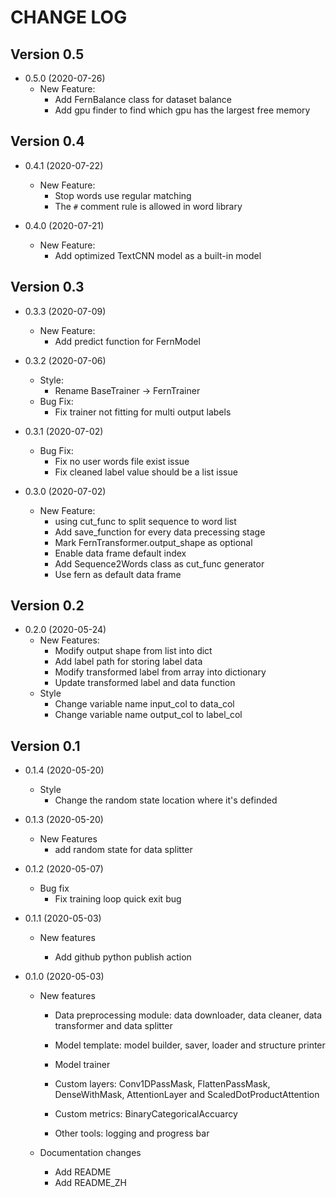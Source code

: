 # CHANGE LOG

## Version 0.5

- 0.5.0 (2020-07-26)
  - New Feature:
    - Add FernBalance class for dataset balance
    - Add gpu finder to find which gpu has the largest free memory

## Version 0.4

- 0.4.1 (2020-07-22)
  - New Feature:
    - Stop words use regular matching
    - The `#` comment rule is allowed in word library
    
- 0.4.0 (2020-07-21)
  - New Feature:
    - Add optimized TextCNN model as a built-in model

## Version 0.3

- 0.3.3 (2020-07-09)
  - New Feature:
    - Add predict function for FernModel
    
- 0.3.2 (2020-07-06)
  - Style:
    - Rename BaseTrainer -> FernTrainer
  - Bug Fix:
    - Fix trainer not fitting for multi output labels
 
- 0.3.1 (2020-07-02)
  - Bug Fix:
    - Fix no user words file exist issue
    - Fix cleaned label value should be a list issue
  
- 0.3.0 (2020-07-02)
  - New Feature:
    - using cut_func to split sequence to word list
    - Add save_function for every data precessing stage
    - Mark FernTransformer.output_shape as optional
    - Enable data frame default index
    - Add Sequence2Words class as cut_func generator
    - Use fern as default data frame 

## Version 0.2

- 0.2.0 (2020-05-24)
  - New Features:
    - Modify output shape from list into dict
    - Add label path for storing label data
    - Modify transformed label from array into dictionary
    - Update transformed label and data function
  - Style
    - Change variable name input_col to data_col
    - Change variable name output_col to label_col

## Version 0.1

- 0.1.4 (2020-05-20)
  - Style
    - Change the random state location where it's definded

- 0.1.3 (2020-05-20)
  - New Features
    - add random state for data splitter

- 0.1.2 (2020-05-07)
  - Bug fix
    - Fix training loop quick exit bug

- 0.1.1 (2020-05-03)

  - New features

    - Add github python publish action

- 0.1.0 (2020-05-03)

  - New features

    - Data preprocessing module: data downloader, data cleaner, data transformer and data splitter

    - Model template: model builder, saver, loader and structure printer

    - Model trainer

    - Custom layers: Conv1DPassMask, FlattenPassMask, DenseWithMask, AttentionLayer and ScaledDotProductAttention

    - Custom metrics: BinaryCategoricalAccuarcy

    - Other tools: logging and progress bar

  - Documentation changes

    - Add README 
    - Add README_ZH
    
      

